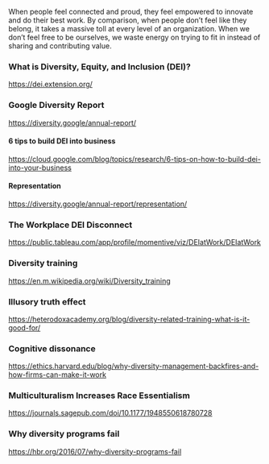 When people feel connected and proud, they feel empowered to
innovate and do their best work. By comparison, when people don’t feel
like they belong, it takes a massive toll at every level of an organization.
When we don’t feel free to be ourselves, we waste energy on trying to
fit in instead of sharing and contributing value.

### What is Diversity, Equity, and Inclusion (DEI)?

https://dei.extension.org/

### Google Diversity Report

https://diversity.google/annual-report/

#### 6 tips to build DEI into business

https://cloud.google.com/blog/topics/research/6-tips-on-how-to-build-dei-into-your-business

#### Representation

https://diversity.google/annual-report/representation/


### The Workplace DEI Disconnect

https://public.tableau.com/app/profile/momentive/viz/DEIatWork/DEIatWork


### Diversity training

https://en.m.wikipedia.org/wiki/Diversity_training


### Illusory truth effect


https://heterodoxacademy.org/blog/diversity-related-training-what-is-it-good-for/

### Cognitive dissonance

https://ethics.harvard.edu/blog/why-diversity-management-backfires-and-how-firms-can-make-it-work

### Multiculturalism Increases Race Essentialism

https://journals.sagepub.com/doi/10.1177/1948550618780728


### Why diversity programs fail

https://hbr.org/2016/07/why-diversity-programs-fail